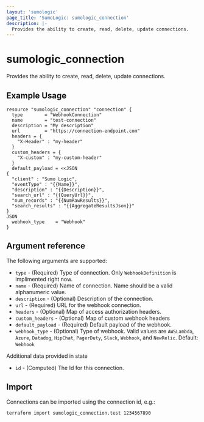```yaml
---
layout: 'sumologic'
page_title: 'SumoLogic: sumologic_connection'
description: |-
  Provides the ability to create, read, delete, update connections.
---
```


# sumologic_connection

Provides the ability to create, read, delete, update connections.

## Example Usage

```hcl
resource "sumologic_connection" "connection" {
  type        = "WebhookConnection"
  name        = "test-connection"
  description = "My description"
  url         = "https://connection-endpoint.com"
  headers = {
    "X-Header" : "my-header"
  }
  custom_headers = {
    "X-custom" : "my-custom-header"
  }
  default_payload = <<JSON
{
  "client" : "Sumo Logic",
  "eventType" : "{{Name}}",
  "description" : "{{Description}}",
  "search_url" : "{{QueryUrl}}",
  "num_records" : "{{NumRawResults}}",
  "search_results" : "{{AggregateResultsJson}}"
}
JSON
  webhook_type    = "Webhook"
}
```

## Argument reference

The following arguments are supported:

- `type` - (Required) Type of connection. Only `WebhookDefinition` is implimented right now.
- `name` - (Required) Name of connection. Name should be a valid alphanumeric value.
- `description` - (Optional) Description of the connection.
- `url` - (Required) URL for the webhook connection.
- `headers` - (Optional) Map of access authorization headers.
- `custom_headers` - (Optional) Map of custom webhook headers
- `default_payload` - (Required) Default payload of the webhook.
- `webhook_type` - (Optional) Type of webhook. Valid values are `AWSLambda`, `Azure`, `Datadog`, `HipChat`, `PagerDuty`, `Slack`, `Webhook`, and `NewRelic`. Default: `Webhook`

Additional data provided in state

- `id` - (Computed) The Id for this connection.

## Import

Connections can be imported using the connection id, e.g.:

```hcl
terraform import sumologic_connection.test 1234567890
```

